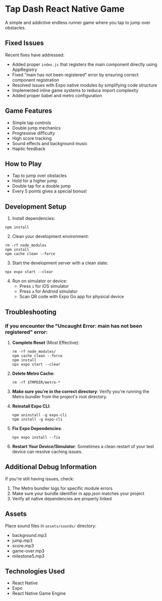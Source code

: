 # Tap Dash React Native Game

A simple and addictive endless runner game where you tap to jump over obstacles.

## Fixed Issues

Recent fixes have addressed:
- Added proper `index.js` that registers the main component directly using AppRegistry
- Fixed "main has not been registered" error by ensuring correct component registration
- Resolved issues with Expo native modules by simplifying code structure
- Implemented inline game systems to reduce import complexity
- Added proper babel and metro configuration

## Game Features

- Simple tap controls
- Double jump mechanics
- Progressive difficulty
- High score tracking
- Sound effects and background music
- Haptic feedback

## How to Play

- Tap to jump over obstacles
- Hold for a higher jump
- Double tap for a double jump
- Every 5 points gives a special bonus!

## Development Setup

1. Install dependencies:
```
npm install
```

2. Clean your development environment:
```
rm -rf node_modules
npm install
npm cache clean --force
```

3. Start the development server with a clean slate:
```
npx expo start --clear
```

4. Run on simulator or device:
   - Press `i` for iOS simulator
   - Press `a` for Android simulator
   - Scan QR code with Expo Go app for physical device

## Troubleshooting

### If you encounter the "Uncaught Error: main has not been registered" error:

1. **Complete Reset** (Most Effective):
   ```
   rm -rf node_modules/
   npm cache clean --force
   npm install
   npx expo start --clear
   ```

2. **Delete Metro Cache**:
   ```
   rm -rf $TMPDIR/metro-*
   ```

3. **Make sure you're in the correct directory**:
   Verify you're running the Metro bundler from the project's root directory.

4. **Reinstall Expo CLI**:
   ```
   npm uninstall -g expo-cli
   npm install -g expo-cli
   ```

5. **Fix Expo Dependencies**:
   ```
   npx expo install --fix
   ```

6. **Restart Your Device/Simulator**:
   Sometimes a clean restart of your test device can resolve caching issues.

## Additional Debug Information

If you're still having issues, check:
1. The Metro bundler logs for specific module errors
2. Make sure your bundle identifier in app.json matches your project
3. Verify all native dependencies are properly linked

## Assets

Place sound files in `assets/sounds/` directory:
- background.mp3
- jump.mp3
- score.mp3
- game-over.mp3
- milestone5.mp3

## Technologies Used

- React Native
- Expo
- React Native Game Engine
